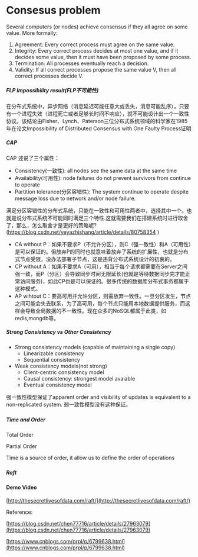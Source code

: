 # Consesus problem

Several computers \(or nodes\) achieve consensus if they all agree on some value. More formally:

1. Agreement: Every correct process must agree on the same value.
2. Integrity: Every correct process decides at most one value, and if it decides some value, then it must have been proposed by some process.
3. Termination: All processes eventually reach a decision.
4. Validity: If all correct processes propose the same value V, then all correct processes decide V.

##### FLP Impossibility result\(FLP不可能性\)

在分布式系统中，异步网络（消息延迟可能任意大或丢失，消息可能乱序），只要有一个进程失效（进程死亡或者足够长时间不响应），就不可能设计出一个一致性协议。该结论由Fisher、Lynch、Paterson三位分布式系统领域的科学家在1985年在论文Impossibility of Distributed Consensus with One Faulty Process证明



##### CAP

CAP 述说了三个属性：

* Consistency\(一致性\): all nodes see the same data at the same time
* Availability\(可用性\): node failures do not prevent survivors from continue to operate 
* Partition tolerance\(分区容错性\): The system continue to operate despite message loss due to network and/or node failure.

满足分区容错性的分布式系统，只能在一致性和可用性两者中，选择其中一个。也就是说分布式系统不可能同时满足三个特性.这就需要我们在搭建系统时进行取舍了，那么，怎么取舍才是更好的策略呢? \(https://blog.csdn.net/yeyazhishang/article/details/80758354 \)

* CA without P：如果不要求P（不允许分区），则C（强一致性）和A（可用性）是可以保证的。但放弃P的同时也就意味着放弃了系统的扩展性，也就是分布式节点受限，没办法部署子节点，这是违背分布式系统设计的初衷的。
* CP without A：如果不要求A（可用），相当于每个请求都需要在Server之间强一致，而P（分区）会导致同步时间无限延长\(也就是等待数据同步完才能正常访问服务\)，如此CP也是可以保证的。很多传统的数据库分布式事务都属于这种模式。
* AP wihtout C：要高可用并允许分区，则需放弃一致性。一旦分区发生，节点之间可能会失去联系，为了高可用，每个节点只能用本地数据提供服务，而这样会导致全局数据的不一致性。现在众多的NoSQL都属于此类，如redis,mongdb等。

##### Strong  Consistency  vs Other Consistency

* Strong consistency models \(capable of maintaining a single copy\)
  * Linearizable consistency
  * Sequential consistency
* Weak consistency models\(not strong\)
  * Client-centric consistency model
  * Causal consistency: strongest model avaiable 
  * Eventual consistency model

强一致性模型保证了apparent order and visibility of updates is equivalent to a non-replicated system.  弱一致性模型没有这种保证。

##### 

##### Time and Order



Total Order 

Partial Order



Time is a source of order, it allow us to define the order of operations 

















##### 

##### Raft

#### Demo Video

[http://thesecretlivesofdata.com/raft/](http://thesecretlivesofdata.com/raft/)

Reference:

[https://blog.csdn.net/chen77716/article/details/27963079](https://blog.csdn.net/chen77716/article/details/27963079)

[https://www.cnblogs.com/prpl/p/6799638.html](https://www.cnblogs.com/prpl/p/6799638.html)

